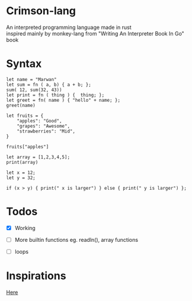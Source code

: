 # Crimson-lang
An interpreted programming language made in rust  
inspired mainly by monkey-lang from "Writing An Interpreter Book In Go" book 


# Syntax 
```
let name = "Marwan"
let sum = fn ( a, b) { a + b; };
sum( 12, sum(32, 43))
let print = fn ( thing ) {  thing; };
let greet = fn( name ) { "hello" + name; };
greet(name)

let fruits = {
    "apples": "Good",
    "grapes": "Awesome",
    "strawberries": "Mid",
}

fruits["apples"]

let array = [1,2,3,4,5];
print(array)

let x = 12;
let y = 32;

if (x > y) { print(" x is larger") } else { print(" y is larger") };

```


# Todos
- [x] Working
- [ ] More builtin functions eg. readln(), array functions
- [ ] loops


# Inspirations 
[Here](https://github.com/wadackel/rs-monkey-lang) 
